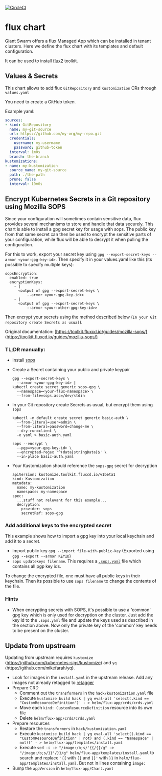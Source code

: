 [![CircleCI](https://circleci.com/gh/giantswarm/flux-app.svg?style=shield)](https://circleci.com/gh/giantswarm/flux-app)

# flux chart

Giant Swarm offers a flux Managed App which can be installed in tenant clusters.
Here we define the flux chart with its templates and default configuration.

It can be used to install [flux2](https://github.com/fluxcd/flux2) toolkit.

## Values & Secrets

This chart allows to add flux `GitRepository` and `Kustomization` CRs through `values.yaml`

You need to create a GitHub token.

Example yaml:

```yaml
sources:
- kind: GitRepository
  name: my-git-source
  url: https://github.com/my-org/my-repo.git
  credentials:
    username: my-username
    password: github-token
  interval: 1m0s
  branch: the-branch
kustomizations:
- name: my-kustomization
  source_name: my-git-source
  path: ./the-path
  prune: false
  interval: 10m0s
```

## Encrypt Kubernetes Secrets in a Git repository using Mozilla SOPS

Since your configuration will sometimes contain sensitive data, flux provides several mechanisms to store and handle that data securely.
This chart is able to install a gpg secret key for usage with sops. The public key from that same secret can then be used to encrypt the sensitive parts of your configuration, while flux will be able to decrypt it when pulling the configuration.

For this to work, export your secret key using `gpg --export-secret-keys --armor <your-gpg-key-id>`. Then specify it in your values.yaml like this (its possible to specify multiple keys):

```
sopsEncryption:
  enabled: true
  encryptionKeys:
    - |
      <output of gpg --export-secret-keys \
          --armor <your-gpg-key-id>>
    - |
      <output of gpg --export-secret-keys \
          --armor <your-other-gpg-key-id>>
```

Then encrypt your secrets using the method described below (`In your Git repository create Secrets as usual`).

Original documentation: [https://toolkit.fluxcd.io/guides/mozilla-sops/](https://toolkit.fluxcd.io/guides/mozilla-sops/)

### TL;DR manually:

- Install [sops](https://github.com/mozilla/sops/releases)
- Create a Secret containing your public and private keypair

      gpg --export-secret-keys \
        --armor <your-gpg-key-id> |
      kubectl create secret generic sops-gpg \
        --namespace=<your-flux-namespace> \
        --from-file=sops.asc=/dev/stdin

- In your Git repository create Secrets as usual, but encrypt them using `sops`

      kubectl -n default create secret generic basic-auth \
        --from-literal=user=admin \
        --from-literal=password=change-me \
        --dry-run=client \
        -o yaml > basic-auth.yaml

      sops --encrypt \
        --pgp=<your-gpg-key-id> \
        --encrypted-regex '^(data|stringData)$' \
        --in-place basic-auth.yaml

- Your Kustomization should reference the `sops-gpg` secret for decryption

      apiVersion: kustomize.toolkit.fluxcd.io/v1beta1
      kind: Kustomization
      metadata:
        name: my-kustomization
        namespace: my-namespace
      spec:
        ...stuff not relevant for this example...
        decryption:
          provider: sops
          secretRef: sops-gpg

### Add additional keys to the encrypted secret

This example shows how to import a gpg key into your local keychain and add it to a secret.

- Import public key `gpg --import file-with-public-key` (Exported using `gpg --export --armor KEYID`)
- `sops updatekeys filename`. This requires a [`.sops.yaml`](https://github.com/mozilla/sops/tree/38b25bd449619e1d6da20e637702f7c73203aa44#updatekeys-command) file which contains all pgp key ids.

To change the encrypted file, one must have all public keys in their keychain. Then its possible to use `sops filename` to change the contents of the file.

### Hints

- When encrypting secrets with SOPS, it's possible to use a 'common' gpg key which is only used for decryption on the cluster. Just add the key id to the `.sops.yaml` file and update the keys used as described in the section above. Now only the private key of the 'common' key needs to be present on the cluster.

## Update from upstream

Updating from upstream requires `kustomize` (https://github.com/kubernetes-sigs/kustomize) and `yq` (https://github.com/mikefarah/yq).

- Look for images in the `install.yaml` in the upstream release. Add any images not already retagged to [retagger](https://github.com/giantswarm/retagger)
- Prepare CRD
  - Comment out the `transformers` in the `hack/kustomization.yaml` file
  - Execute `kustomize build hack | yq eval-all 'select(.kind == "CustomResourceDefinition")' - > helm/flux-app/crds/crds.yaml`
  - Move each `kind: CustomResourceDefinition` resource into its own file
  - Delete `helm/flux-app/crds/crds.yaml`
- Prepare resources
  - Restore the `transformers` in `hack/kustomization.yaml`
  - Execute `kustomize build hack | yq eval-all 'select((.kind == "CustomResourceDefinition" | not) and (.kind == "Namespace" | not))' - > helm/flux-app/templates/install.yaml`
  - Execute `sed -i -e "/image:/b;s/'{{/{{/g" -e "/image:/b;s/}}'/}}/g" helm/flux-app/templates/install.yaml` to search and replace `'{{` with `{{` and `}}'` with `}}` in `helm/flux-app/templates/install.yaml`. But not in lines containing `image:`
- Bump the `appVersion` in `helm/flux-app/Chart.yaml`
